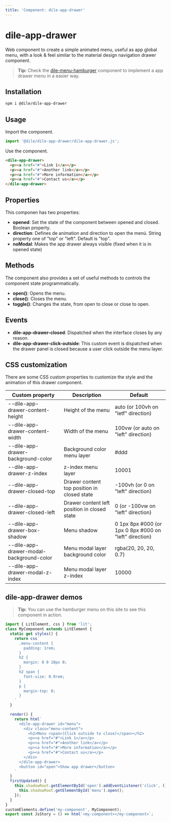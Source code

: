 ```yaml
---
title: 'Component: dile-app-drawer'
---
```



# dile-app-drawer

Web component to create a simple animated menu, useful as app global menu, with a look & feel similar to the material design navigation drawer component.

> **Tip:** Check the [dile-menu-hamburger](/components/dile-menu-hamburger) component to implement a app drawer menu in a easier way.

## Installation

```bash
npm i @dile/dile-app-drawer
```

## Usage

Import the component.

```javascript
import '@dile/dile-app-drawer/dile-app-drawer.js';
```

Use the component.

```html
<dile-app-drawer>
  <p><a href="#">Link 1</a></p>
  <p><a href="#">Another link</a></p>
  <p><a href="#">More information</a></p>
  <p><a href="#">Contact us</a></p>
</dile-app-drawer>
```

## Properties

This componen has two properties:

- **opened**: Set the state of the component between opened and closed. Boolean property.
- **direction**: Defines de animation and direction to open the menú. String property one of "top" or "left". Default is "top".
- **noModal**: Makes the app drawer always visible (fixed when it is in opened state)

## Methods

The component also provides a set of useful methods to controls the component state programmatically.

- **open()**: Opens the menu.
- **close()**: Closes the menu.
- **toggle()**: Changes the state, from open to close or close to open.

## Events

- **dile-app-drawer-closed**: Dispatched when the interface closes by any reason.
- **dile-app-drawer-click-outside**: This custom event is dispatched when the drawer panel is closed because a user click outside the menu layer.

## CSS customization

There are some CSS custom properties to customize the style and the animation of this drawer component.

Custom property | Description | Default
----------------|-------------|---------
--dile-app-drawer-content-height | Height of the menu | auto (or 100vh on "letf" direction)
--dile-app-drawer-content-width | Width of the menu | 100vw (or auto on "left" direction)
--dile-app-drawer-background-color | Background color menu layer | #ddd
--dile-app-drawer-z-index | z-index menu layer | 10001
--dile-app-drawer-closed-top | Drawer content top position in closed state | -100vh (or 0 on "left" direction) 
--dile-app-drawer-closed-left | Drawer content left position in closed state | 0 (or -100vw on "left" direction) 
--dile-app-drawer-box-shadow | Menu shadow | 0 1px 8px #000 (or 1px 0 8px #000 on "left" direction)
--dile-app-drawer-modal-background-color | Menu modal layer background color | rgba(20, 20, 20, 0.7)
--dile-app-drawer-modal-z-index | Menu modal layer z-index | 10000

## dile-app-drawer demos

> **Tip:** You can use the hamburger menu on this site to see this component in action.

```js preview-story
import { LitElement, css } from 'lit';
class MyComponent extends LitElement {
  static get styles() {
    return css`
      .menu-content {
        padding: 1rem;
      }
      h2 {
        margin: 0 0 10px 0;
      }
      h2 span {
        font-size: 0.9rem;
      }
      p {
        margin-top: 0;
      }
    `
  }

  render() {
    return html`
      <dile-app-drawer id="menu">
        <div class="menu-content">
          <h2>Menu <span>(Click outside to close)</span></h2>
          <p><a href="#">Link 1</a></p>
          <p><a href="#">Another link</a></p>
          <p><a href="#">More information</a></p>
          <p><a href="#">Contact us</a></p>
        </div>
      </dile-app-drawer>
      <button id="open">Show app drawer</button>
    `
  }
  firstUpdated() {
    this.shadowRoot.getElementById('open').addEventListener('click', () => {
      this.shadowRoot.getElementById('menu').open();
    });
  }
}
customElements.define('my-component', MyComponent);
export const JsStory = () => html`<my-component></my-component>`;
```